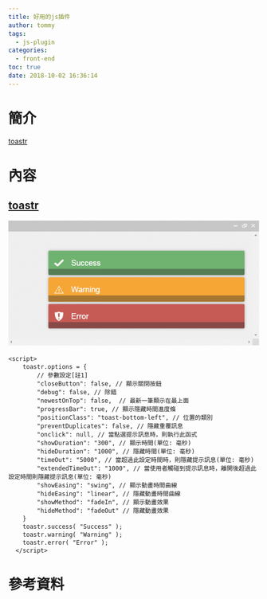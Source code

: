 ```yaml
---
title: 好用的js插件
author: tommy
tags:
  - js-plugin
categories:
  - front-end
toc: true
date: 2018-10-02 16:36:14
---
```


# 簡介

[toastr](https://codeseven.github.io/toastr/demo.html)

<!--more-->
# 內容

## [toastr](https://github.com/CodeSeven/toastr)

![toastr](好用的js插件/toastr.gif)

```
<script>
  	toastr.options = {
  		// 參數設定[註1]
  		"closeButton": false, // 顯示關閉按鈕
  		"debug": false, // 除錯
  		"newestOnTop": false,  // 最新一筆顯示在最上面
  		"progressBar": true, // 顯示隱藏時間進度條
  		"positionClass": "toast-bottom-left", // 位置的類別
  		"preventDuplicates": false, // 隱藏重覆訊息
  		"onclick": null, // 當點選提示訊息時，則執行此函式
  		"showDuration": "300", // 顯示時間(單位: 毫秒)
  		"hideDuration": "1000", // 隱藏時間(單位: 毫秒)
  		"timeOut": "5000", // 當超過此設定時間時，則隱藏提示訊息(單位: 毫秒)
  		"extendedTimeOut": "1000", // 當使用者觸碰到提示訊息時，離開後超過此設定時間則隱藏提示訊息(單位: 毫秒)
  		"showEasing": "swing", // 顯示動畫時間曲線
  		"hideEasing": "linear", // 隱藏動畫時間曲線
  		"showMethod": "fadeIn", // 顯示動畫效果
  		"hideMethod": "fadeOut" // 隱藏動畫效果
  	}
  	toastr.success( "Success" );
  	toastr.warning( "Warning" );
  	toastr.error( "Error" );
  </script>
```

# 參考資料


